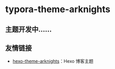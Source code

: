 # typora-theme-arknights

## 主题开发中……

## 友情链接

- [hexo-theme-arknights](https://github.com/Yue-plus/hexo-theme-arknights)：Hexo 博客主题